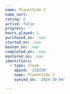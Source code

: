 ```yaml
---
name: PlanetSide 2
name_sort: ''
rating: 0
active: false
progress: ''
hours_played: 1
purchased_on: .nan
started_on: .nan
beaten_on: .nan
completed_on: .nan
mastered_on: .nan
identifiers:
  - type: steam
    appid: '218230'
    name: PlanetSide 2
    synced_on: '2024-10-04'

---
```

